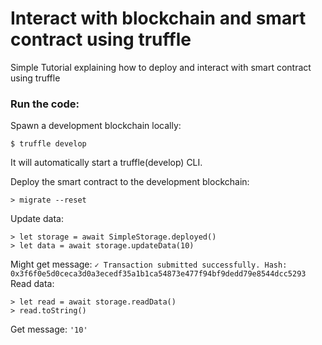 # Interact with blockchain and smart contract using truffle
Simple Tutorial explaining how to deploy and interact with smart contract using truffle 


### Run the code:

Spawn a development blockchain locally:
```linux
$ truffle develop
```
It will automatically start a truffle(develop) CLI.

Deploy the smart contract to the development blockchain:
```linux
> migrate --reset
```
Update data:
```linux
> let storage = await SimpleStorage.deployed()
> let data = await storage.updateData(10)
```
Might get message:
`✓ Transaction submitted successfully. Hash: 0x3f6f0e5d0ceca3d0a3ecedf35a1b1ca54873e477f94bf9dedd79e8544dcc5293`
Read data:
```linux
> let read = await storage.readData()
> read.toString()
```
Get message:
`'10'`
